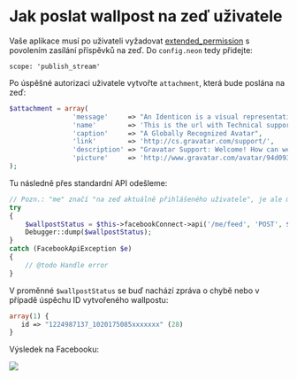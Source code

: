 # Jak poslat wallpost na zeď uživatele

Vaše aplikace musí po uživateli vyžadovat [extended_permission](https://developers.facebook.com/docs/reference/login/extended-permissions/) s povolením zasílání příspěvků na zeď. Do `config.neon` tedy přidejte:

```
scope: 'publish_stream'
```

Po úspěšné autorizaci uživatele vytvořte `attachment`, která bude poslána na zeď:

```php
$attachment = array(
                'message'     => "An Identicon is a visual representation of a hash value, usually of an IP address, that serves to identify a user of a computer system as a form of avatar while protecting the users' privacy. The original Identicon was a 9-block graphic, and the representation has been extended to other graphic forms by third parties.",
                'name'        => 'This is the url with Technical support',
                'caption'     => "A Globally Recognized Avatar",
                'link'        => 'http://cs.gravatar.com/support/',
                'description' => "Gravatar Support: Welcome! How can we help you with Gravatar?",
                'picture'     => 'http://www.gravatar.com/avatar/94d093eda664addd6e450d7e9881bcad?s=256&d=identicon&r=PG'
);
```

Tu následně přes standardní API odešleme:

```php
// Pozn.: "me" značí "na zeď aktuálně přihlášeného uživatele", je ale možné uvést i FACEBOOK_ID kamaráda
try
{
	$wallpostStatus = $this->facebookConnect->api('/me/feed', 'POST', $attachment);
	Debugger::dump($wallpostStatus);
}
catch (FacebookApiException $e)
{
	// @todo Handle error
}
```

V proměnné `$wallpostStatus` se buď nachází zpráva o chybě nebo v případě úspěchu ID vytvořeného wallpostu:

```php
array(1) {
   id => "1224987137_1020175085xxxxxxx" (28)
}
```

Výsledek na Facebooku:

![](https://raw.github.com/illagrenan/nette-facebook-connect/master/images/wallpost_example.png)